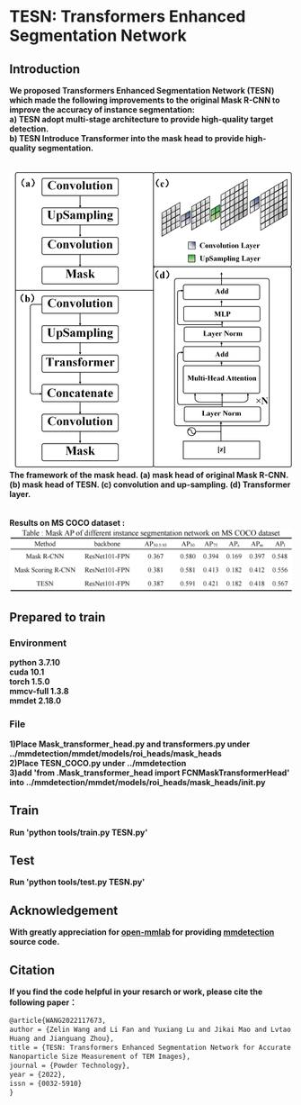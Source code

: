 # TESN: Transformers Enhanced Segmentation Network
## Introduction
__We proposed Transformers Enhanced Segmentation Network (TESN) which made the following improvements to the original Mask R-CNN to improve the accuracy of instance segmentation:<br>
a) TESN adopt multi-stage architecture to provide high-quality target detection.<br>
b) TESN Introduce Transformer into the mask head to provide high-quality segmentation.__<br>
<br>
<br>
![TESN](https://github.com/Wzl-98/TESN/raw/main/Fig/Mask_head.png)<br>
__The framework of the mask head. (a) mask head of original Mask R-CNN. (b) mask head of TESN. (c) convolution and up-sampling. (d) Transformer layer.__<br>
<br>
<br>
__Results on MS COCO dataset :__<br>
![Results](https://github.com/Wzl-98/TESN/raw/main/Fig/Results.png)<br>
## Prepared to train
### Environment
__python 3.7.10<br>
cuda 10.1<br>
torch 1.5.0<br>
mmcv-full 1.3.8<br>
mmdet 2.18.0__
### File
__1)Place Mask_transformer_head.py and transformers.py under ../mmdetection/mmdet/models/roi_heads/mask_heads<br>
2)Place TESN_COCO.py under ../mmdetection<br>
3)add 'from .Mask_transformer_head import FCNMaskTransformerHead' into ../mmdetection/mmdet/models/roi_heads/mask_heads/__init__.py__<br>
## Train
__Run 'python tools/train.py TESN.py'__
## Test
__Run 'python tools/test.py TESN.py'__
## Acknowledgement
__With greatly appreciation for [open-mmlab](https://github.com/open-mmlab) for providing [mmdetection](https://github.com/open-mmlab/mmdetection) source code.__
## Citation
__If you find the code helpful in your resarch or work, please cite the following paper：__
~~~
@article{WANG2022117673,
author = {Zelin Wang and Li Fan and Yuxiang Lu and Jikai Mao and Lvtao Huang and Jianguang Zhou},
title = {TESN: Transformers Enhanced Segmentation Network for Accurate Nanoparticle Size Measurement of TEM Images},
journal = {Powder Technology},
year = {2022},
issn = {0032-5910}
}
~~~
